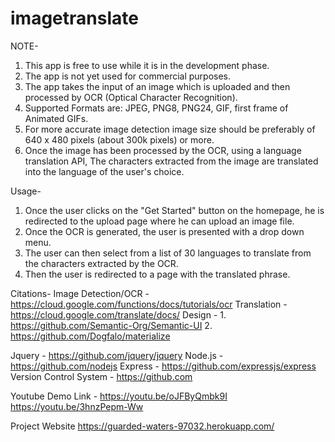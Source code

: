 # imagetranslate
NOTE-  
1. This app is free to use while it is in the development phase.
2. The app is not yet used for commercial purposes.
3. The app takes the input of an image which is uploaded and then processed by OCR (Optical Character Recognition).
4. Supported Formats are: JPEG, PNG8, PNG24, GIF, first frame of Animated GIFs.
5. For more accurate image detection image size should be preferably of 640 x 480 pixels (about 300k pixels) or more.
6. Once the image has been processed by the OCR, using a language translation API, The characters extracted from the image are translated into the language of the user's choice. 

Usage-
1. Once the user clicks on the "Get Started" button on the homepage, he is redirected to the upload page where he can upload an image file.
2. Once the OCR is generated, the user is presented with a drop down menu.
3. The user can then select from a list of 30 languages to translate from the characters extracted by the OCR.
4. Then the user is redirected to a page with the translated phrase.      

Citations-
Image Detection/OCR - https://cloud.google.com/functions/docs/tutorials/ocr
Translation - https://cloud.google.com/translate/docs/
Design - 1. https://github.com/Semantic-Org/Semantic-UI
         2. https://github.com/Dogfalo/materialize
                  
Jquery - https://github.com/jquery/jquery
Node.js - https://github.com/nodejs
Express - https://github.com/expressjs/express
Version Control System - https://github.com

Youtube Demo Link - 
https://youtu.be/oJFByQmbk9I
https://youtu.be/3hnzPepm-Ww

Project Website
https://guarded-waters-97032.herokuapp.com/
